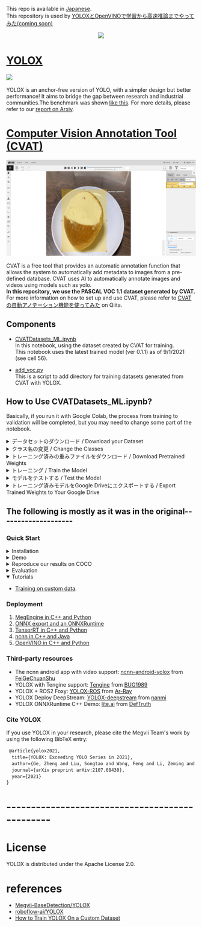This repo is available in [Japanese](README.md).  
This repository is used by [YOLOXとOpenVINOで学習から高速推論までやってみた(coming soon)]()

<div align="center"><img src="assets/logo.png" width="350"></div>

# [YOLOX](https://github.com/Megvii-BaseDetection/YOLOX)  

<img src="assets/demo.png" >  

YOLOX is an anchor-free version of YOLO, with a simpler design but better performance! It aims to bridge the gap between research and industrial communities.The benchmark was shown [like this](https://github.com/Megvii-BaseDetection/YOLOX#benchmark). 
For more details, please refer to our [report on Arxiv](https://arxiv.org/abs/2107.08430).  
  
# [Computer Vision Annotation Tool (CVAT)](https://github.com/openvinotoolkit/cvat)  

<img src="assets/cvat_annotation.png" >  
  
CVAT is a free tool that provides an automatic annotation function that allows the system to automatically add metadata to images from a pre-defined database. CVAT uses AI to automatically annotate images and videos using models such as yolo.   
**In this repository, we use the PASCAL VOC 1.1 dataset generated by CVAT.**  
For more information on how to set up and use CVAT, please refer to [CVATの自動アノテーション機能を使ってみた](https://qiita.com/yusuke-1105/items/8375eff45054197caf96) on Qiita.

## Components  
- [CVATDatasets_ML.ipynb](CVATDatasets_ML.ipynb)  
  In this notebook, using the dataset created by CVAT for training.  
  This notebook uses the latest trained model (ver 0.1.1) as of 9/1/2021 (see cell 56).  

- [add_voc.py](add_voc.py)  
  This is a script to add directory for training datasets generated from CVAT with YOLOX.


## How to Use CVATDatasets_ML.ipynb?  
Basically, if you run it with Google Colab, the process from training to validation will be completed, but you may need to change some part of the notebook.    

<details>
<summary>データセットのダウンロード / Download your Dataset</summary>  

Download your dataset from CVAT. Use the "Open Task" --> "Open Job" --> "Menu (hamburger button)" --> "Export as a dataset" --> "**PASCAL VOC 1.1**" export format.  
Upload the exported zip file to DropBox, etc., and write the shared link in the following "URL". Alternatively, upload the file to the default directory of Google Colab (the directory where sample_data is located). The file name should be converted to `BDD.zip`, and `!curl -L "URL" > BDD.zip` should be commented out.
</details> 


<details>
<summary>クラス名の変更 / Change the Classes</summary>  
Make sure you change the classes based on what your dataset. To ensure that the training process will function as intended, write the classes in lowercase with no whitespace.  

```notebook  
CLASSES = (
  "malitozzo",
  "curry bread",
  "hot dog",
  "krone",
  "melon bread"
)
```

</details>  

<details>
<summary>トレーニング済みの重みファイルをダウンロード / Download Pretrained Weights</summary>  
Please change the link to download the latest trained model as appropriate. It should work fine by default.    

```notebook  
!wget https://github.com/Megvii-BaseDetection/YOLOX/releases/download/0.1.1rc0/yolox_s.pth
```
</details>  

<details>
<summary>トレーニング / Train the Model</summary>  
Change the number of EPOCH_NUM as you need.  

```notebook
EPOCH_NUM = 150
```  
</details>  


<details>
<summary>モデルをテストする / Test the Model</summary>  
Change the test image as you need.  

```notebook  
TEST_IMAGE_PATH = "/content/drive/MyDrive/YOLOX-s/IMG.jpg"
```
</details>  

<details>
<summary>トレーニング済みモデルをGoogle Driveにエクスポートする / Export Trained Weights to Your Google Drive</summary>  
The following is specified as the copy destination for the model, but you can change it.  

```notebook  
/content/drive/MyDrive/YOLOX-s
```
</details>  

<!-- <details>
<summary></summary>  
</details>   -->

## The following is mostly as it was in the original--------------------
### Quick Start

<details>
<summary>Installation</summary>

Step1. Install YOLOX.
```shell
git clone git@github.com:Megvii-BaseDetection/YOLOX.git
cd YOLOX
pip3 install -U pip && pip3 install -r requirements.txt
pip3 install -v -e .  # or  python3 setup.py develop
```
Step2. Install [apex](https://github.com/NVIDIA/apex).

```shell
# skip this step if you don't want to train model.
git clone https://github.com/NVIDIA/apex
cd apex
pip3 install -v --disable-pip-version-check --no-cache-dir --global-option="--cpp_ext" --global-option="--cuda_ext" ./
```
Step3. Install [pycocotools](https://github.com/cocodataset/cocoapi).

```shell
pip3 install cython; pip3 install 'git+https://github.com/cocodataset/cocoapi.git#subdirectory=PythonAPI'
```

</details>

<details>
<summary>Demo</summary>

Step1. Download a pretrained model from the benchmark table.

Step2. Use either -n or -f to specify your detector's config. For example:

```shell
python tools/demo.py image -n yolox-s -c /path/to/your/yolox_s.pth.tar --path assets/dog.jpg --conf 0.25 --nms 0.45 --tsize 640 --save_result --device [cpu/gpu]
```
or
```shell
python tools/demo.py image -f exps/default/yolox_s.py -c /path/to/your/yolox_s.pth.tar --path assets/dog.jpg --conf 0.25 --nms 0.45 --tsize 640 --save_result --device [cpu/gpu]
```
Demo for video:
```shell
python tools/demo.py video -n yolox-s -c /path/to/your/yolox_s.pth.tar --path /path/to/your/video --conf 0.25 --nms 0.45 --tsize 640 --save_result --device [cpu/gpu]
```


</details>

<details>
<summary>Reproduce our results on COCO</summary>

Step1. Prepare COCO dataset
```shell
cd <YOLOX_HOME>
ln -s /path/to/your/COCO ./datasets/COCO
```

Step2. Reproduce our results on COCO by specifying -n:

```shell
python tools/train.py -n yolox-s -d 8 -b 64 --fp16 -o
                         yolox-m
                         yolox-l
                         yolox-x
```
* -d: number of gpu devices
* -b: total batch size, the recommended number for -b is num-gpu * 8
* --fp16: mixed precision training

**Multi Machine Training**

We also support multi-nodes training. Just add the following args:
* --num\_machines: num of your total training nodes
* --machine\_rank: specify the rank of each node

When using -f, the above commands are equivalent to:

```shell
python tools/train.py -f exps/default/yolox-s.py -d 8 -b 64 --fp16 -o
                         exps/default/yolox-m.py
                         exps/default/yolox-l.py
                         exps/default/yolox-x.py
```

</details>


<details>
<summary>Evaluation</summary>

We support batch testing for fast evaluation:

```shell
python tools/eval.py -n  yolox-s -c yolox_s.pth.tar -b 64 -d 8 --conf 0.001 [--fp16] [--fuse]
                         yolox-m
                         yolox-l
                         yolox-x
```
* --fuse: fuse conv and bn
* -d: number of GPUs used for evaluation. DEFAULT: All GPUs available will be used.
* -b: total batch size across on all GPUs

To reproduce speed test, we use the following command:
```shell
python tools/eval.py -n  yolox-s -c yolox_s.pth.tar -b 1 -d 1 --conf 0.001 --fp16 --fuse
                         yolox-m
                         yolox-l
                         yolox-x
```

</details>


<details open>
<summary>Tutorials</summary>

*  [Training on custom data](docs/train_custom_data.md).

</details>

### Deployment


1.  [MegEngine in C++ and Python](./demo/MegEngine)
2.  [ONNX export and an ONNXRuntime](./demo/ONNXRuntime)
3.  [TensorRT in C++ and Python](./demo/TensorRT)
4.  [ncnn in C++ and Java](./demo/ncnn)
5.  [OpenVINO in C++ and Python](./demo/OpenVINO)


### Third-party resources
* The ncnn android app with video support: [ncnn-android-yolox](https://github.com/FeiGeChuanShu/ncnn-android-yolox) from [FeiGeChuanShu](https://github.com/FeiGeChuanShu)
* YOLOX with Tengine support: [Tengine](https://github.com/OAID/Tengine/blob/tengine-lite/examples/tm_yolox.cpp) from [BUG1989](https://github.com/BUG1989)
* YOLOX + ROS2 Foxy: [YOLOX-ROS](https://github.com/Ar-Ray-code/YOLOX-ROS) from [Ar-Ray](https://github.com/Ar-Ray-code)
* YOLOX Deploy DeepStream: [YOLOX-deepstream](https://github.com/nanmi/YOLOX-deepstream) from [nanmi](https://github.com/nanmi)
* YOLOX ONNXRuntime C++ Demo: [lite.ai](https://github.com/DefTruth/lite.ai/blob/main/ort/cv/yolox.cpp) from [DefTruth](https://github.com/DefTruth)

### Cite YOLOX  
If you use YOLOX in your research, please cite the Megvii Team's work by using the following BibTeX entry:

```latex
 @article{yolox2021,
  title={YOLOX: Exceeding YOLO Series in 2021},
  author={Ge, Zheng and Liu, Songtao and Wang, Feng and Li, Zeming and Sun, Jian},
  journal={arXiv preprint arXiv:2107.08430},
  year={2021}
}
```

# -----------------------------------------------


# License  
YOLOX is distributed under the Apache License 2.0.  

# references  
- [Megvii-BaseDetection/YOLOX](https://github.com/Megvii-BaseDetection/YOLOX#benchmark)  
- [roboflow-ai/YOLOX](https://github.com/roboflow-ai/YOLOX)  
- [How to Train YOLOX On a Custom Dataset](https://blog.roboflow.com/how-to-train-yolox-on-a-custom-dataset/)